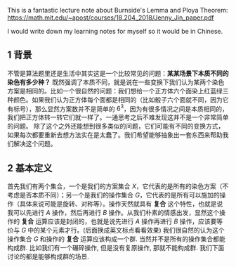 This is a fantastic lecture note about Burnside's Lemma and Ploya Theorem:
https://math.mit.edu/~apost/courses/18.204_2018/Jenny_Jin_paper.pdf

I would write down my learning notes for myself so it would be in Chinese.

## 1 背景
不管是算法题里还是生活中其实这是一个比较常见的问题：**某某场景下本质不同的染色有多少种？** 既然强调了本质不同，就是说在一些变换下我们认为某两个染色方案是相同的。比如一个很自然的问题：我们想给一个正方体六个面染上红蓝绿三种颜色。如果我们认为正方体每个面都是相同的（比如骰子六个面就不同，因为它有标号），那么显然方案数并不是简单的 $6^3$，因为有很多情况之间是本质相同的，我们把正方体转一转它们就一样了。一通思考之后不难发现这并不是一个非常简单的问题。
除了这个之外还能想到很多类似的问题，它们可能有不同的变换方式，如果每次都要重新去想方法实在是太蠢了。我们希望能够抽象出一套东西来帮助我们解决这个问题。

## 2 基本定义
首先我们有两个集合，一个是我们的方案集合 $X$，它代表的是所有的染色方案（不考虑是否本质不同）；另一个是我们的操作集合 $G$，它代表的是所有可以施加的操作（具体来说可能是旋转、对称等）。操作天然就具有 **复合** 这个特性，也就是说我可以先进行 $A$ 操作，然后再进行 $B$ 操作。从我们朴素的情感出发，显然这个操作的 **复合** 运算应该是封闭的，也就是说先进行 $A$ 操作再进行 $B$ 操作，应该要等价与 $G$ 中的某个元素才行。(后面换成英文标点看看效果)
我们很自然的认为这个操作集合 $G$ 和操作的 **复合** 运算应该构成一个群. 当然并不是所有的操作集合都能构成群. 比如我们有一个碾碎操作, 但是没有复原操作, 那就不能构成群. 我们下面讨论的都是能够构成群的场景.
